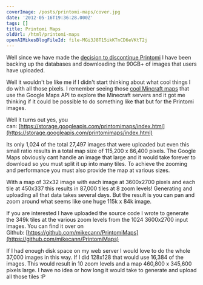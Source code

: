 ```yaml
---
coverImage: /posts/printomi-maps/cover.jpg
date: '2012-05-16T19:36:28.000Z'
tags: []
title: Printomi Maps
oldUrl: /html/printomi-maps
openAIMikesBlogFileId: file-MGi3J8T15ikKTnCD6eVKtT2j
---
```


Well since we have made the [decision to discontinue Printomi](/posts/sunsetting-printomi/) I have been backing up the databases and downloading the 90GB+ of images that users have uploaded.

Well it wouldn't be like me if I didn't start thinking about what cool things I do with all those pixels. I remember seeing those [cool Mincraft maps](https://www.deadworkerspartynetwork.com/theshaft/map1/mapalt1/map.html?worldX=980&worldY=0&worldZ=160&zoom=6) that use the Google Maps API to explore the Minecraft servers and it got me thinking if it could be possible to do something like that but for the Printomi images.

<!-- more -->

Well it turns out yes, you can: [https://storage.googleapis.com/printomimaps/index.html](https://storage.googleapis.com/printomimaps/index.html)

Its only 1,024 of the total 27,497 images that were uploaded but even this small ratio results in a total map size of 115,200 x 86,400 pixels. The Google Maps obviously cant handle an image that large and it would take forever to download so you must split it up into many tiles. To achieve the zooming and performance you must also provide the map at various sizes.

With a map of 32x32 image with each image at 3600x2700 pixels and each tile at 450x337 this results in 87,000 tiles at 8 zoom levels! Generating and uploading all that data takes several days. But the result is you can pan and zoom around what seems like one huge 115k x 84k image.

If you are interested I have uploaded the source code I wrote to generate the 349k tiles at the various zoom levels from the 1024 3600x2700 input images. You can find it over on Github: [https://github.com/mikecann/PrintomiMaps](https://github.com/mikecann/PrintomiMaps)

If I had enough disk space on my web server I would love to do the whole 37,000 images in this way. If I did 128x128 that would use 16,384 of the images. This would result in 10 zoom levels and a map 460,800 x 345,600 pixels large. I have no idea or how long it would take to generate and upload all those tiles :P
